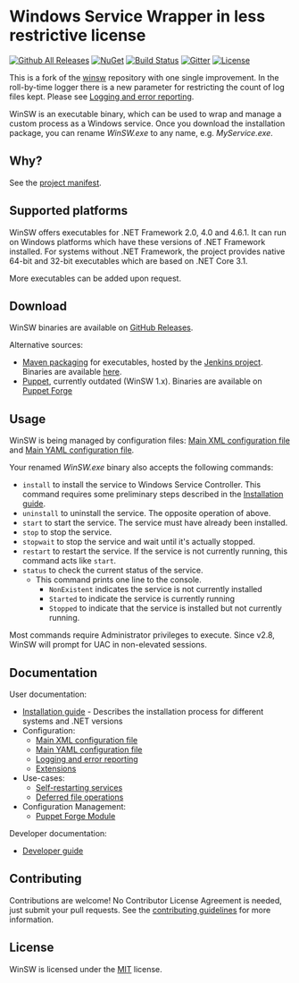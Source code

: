 # Windows Service Wrapper in less restrictive license

[![Github All Releases](https://img.shields.io/github/downloads/winsw/winsw/total?style=flat-square)](https://github.com/winsw/winsw/releases)
[![NuGet](https://img.shields.io/nuget/v/WinSW?style=flat-square)](https://www.nuget.org/packages/WinSW/)
[![Build Status](https://img.shields.io/azure-devops/build/winsw/aabe43dd-6f6d-4660-b5dd-5b79e1e2ef4e/1?style=flat-square)](https://dev.azure.com/winsw/winsw/_build?definitionId=1&_a=summary)
[![Gitter](https://img.shields.io/gitter/room/winsw/winsw?style=flat-square)](https://gitter.im/winsw/winsw?utm_source=badge&utm_medium=badge&utm_campaign=pr-badge)
[![License](https://img.shields.io/github/license/winsw/winsw?style=flat-square)](LICENSE.txt)

This is a fork of the [winsw](https://github.com/winsw/winsw) repository with one single improvement. In the roll-by-time logger there is a new parameter for restricting the count of log files kept. Please see [Logging and error reporting](doc/loggingAndErrorReporting.md).

WinSW is an executable binary, which can be used to wrap and manage a custom process as a Windows service.
Once you download the installation package, you can rename *WinSW.exe* to any name, e.g. *MyService.exe*.

## Why?

See the [project manifest](MANIFEST.md).

## Supported platforms

WinSW offers executables for .NET Framework 2.0, 4.0 and 4.6.1.
It can run on Windows platforms which have these versions of .NET Framework installed.
For systems without .NET Framework, the project provides native 64-bit and 32-bit executables which are based on .NET Core 3.1.

More executables can be added upon request.

## Download

WinSW binaries are available on [GitHub Releases](https://github.com/nagypet/winsw/releases).

Alternative sources:

* [Maven packaging](https://github.com/jenkinsci/winsw-maven-packaging) for executables, hosted by the [Jenkins project](https://jenkins.io/). 
Binaries are available [here](https://repo.jenkins-ci.org/releases/com/sun/winsw/winsw/).
* [Puppet](./doc/puppetWinSW.md), currently outdated (WinSW 1.x). Binaries are available on [Puppet Forge](https://forge.puppet.com/kenmaglio/winsw)

## Usage

WinSW is being managed by configuration files: [Main XML configuration file](doc/xmlConfigFile.md) and [Main YAML configuration file](doc/yamlConfigFile.md).

Your renamed *WinSW.exe* binary also accepts the following commands:

* `install` to install the service to Windows Service Controller.
  This command requires some preliminary steps described in the [Installation guide](doc/installation.md).
* `uninstall` to uninstall the service. The opposite operation of above.
* `start` to start the service. The service must have already been installed.
* `stop` to stop the service.
* `stopwait` to stop the service and wait until it's actually stopped.
* `restart` to restart the service. If the service is not currently running, this command acts like `start`.
* `status` to check the current status of the service.
  * This command prints one line to the console.
    * `NonExistent` indicates the service is not currently installed
    * `Started` to indicate the service is currently running
    * `Stopped` to indicate that the service is installed but not currently running.

Most commands require Administrator privileges to execute. Since v2.8, WinSW will prompt for UAC in non-elevated sessions.

## Documentation

User documentation:

* [Installation guide](doc/installation.md) - Describes the installation process for different systems and .NET versions
* Configuration:
  * [Main XML configuration file](doc/xmlConfigFile.md)
  * [Main YAML configuration file](doc/yamlConfigFile.md)
  * [Logging and error reporting](doc/loggingAndErrorReporting.md)
  * [Extensions](doc/extensions/extensions.md)
* Use-cases:
  * [Self-restarting services](doc/selfRestartingService.md)
  * [Deferred file operations](doc/deferredFileOperations.md)
* Configuration Management:
  * [Puppet Forge Module](doc/puppetWinSW.md)

Developer documentation:

* [Developer guide](DEVELOPER.md)

## Contributing

Contributions are welcome!
No Contributor License Agreement is needed, just submit your pull requests.
See the [contributing guidelines](./CONTRIBUTING.md) for more information.

## License

WinSW is licensed under the [MIT](LICENSE.txt) license.
